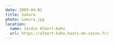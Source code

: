 ```yaml
---
date: 2009-04-01
title: Sakura
photo: sakura.jpg
location:
  name: Jardin Albert-Kahn
  url: https://albert-kahn.hauts-de-seine.fr/
---
```

